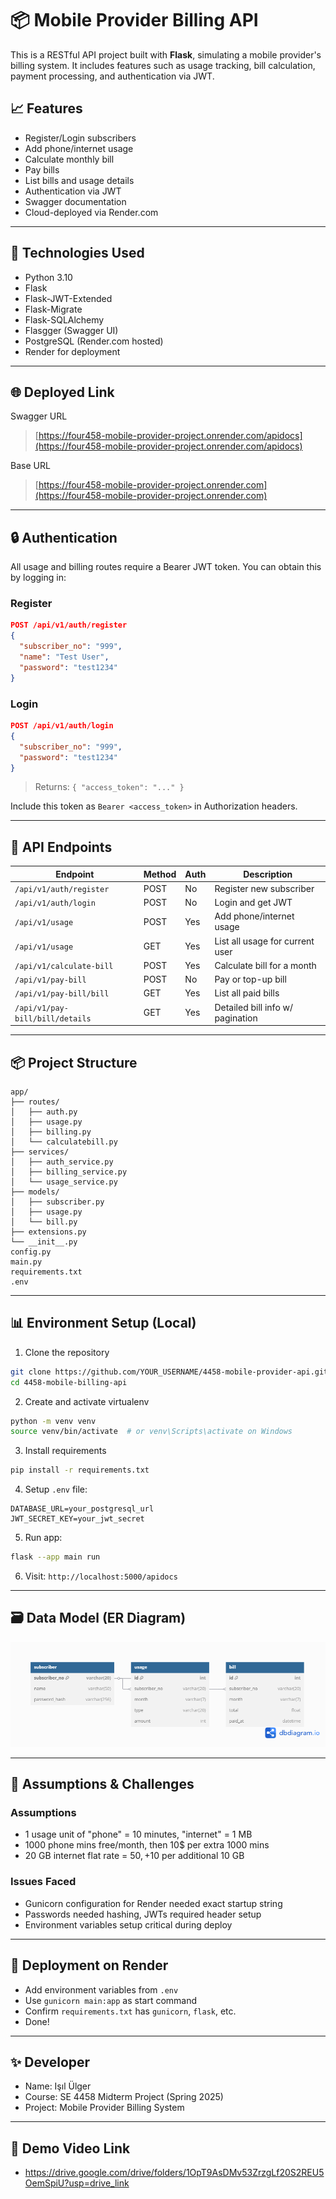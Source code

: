 # 📦 Mobile Provider Billing API

This is a RESTful API project built with **Flask**, simulating a mobile provider's billing system. It includes features such as usage tracking, bill calculation, payment processing, and authentication via JWT.

## 📈 Features
- Register/Login subscribers
- Add phone/internet usage
- Calculate monthly bill
- Pay bills 
- List bills and usage details
- Authentication via JWT
- Swagger documentation
- Cloud-deployed via Render.com

---

## 🔧 Technologies Used
- Python 3.10
- Flask
- Flask-JWT-Extended
- Flask-Migrate
- Flask-SQLAlchemy
- Flasgger (Swagger UI)
- PostgreSQL (Render.com hosted)
- Render for deployment

---

## 🌐 Deployed Link
Swagger URL
> [https://four458-mobile-provider-project.onrender.com/apidocs](https://four458-mobile-provider-project.onrender.com/apidocs)

Base URL
> [https://four458-mobile-provider-project.onrender.com](https://four458-mobile-provider-project.onrender.com)

---

## 🔒 Authentication
All usage and billing routes require a Bearer JWT token. You can obtain this by logging in:

### Register
```json
POST /api/v1/auth/register
{
  "subscriber_no": "999",
  "name": "Test User",
  "password": "test1234"
}
```

### Login
```json
POST /api/v1/auth/login
{
  "subscriber_no": "999",
  "password": "test1234"
}
```
> Returns: `{ "access_token": "..." }`

Include this token as `Bearer <access_token>` in Authorization headers.

---

## 📃 API Endpoints

| Endpoint | Method | Auth | Description |
|----------|--------|------|-------------|
| `/api/v1/auth/register` | POST | No | Register new subscriber |
| `/api/v1/auth/login` | POST | No | Login and get JWT |
| `/api/v1/usage` | POST | Yes | Add phone/internet usage |
| `/api/v1/usage` | GET | Yes | List all usage for current user |
| `/api/v1/calculate-bill` | POST | Yes | Calculate bill for a month |
| `/api/v1/pay-bill` | POST | No | Pay or top-up bill |
| `/api/v1/pay-bill/bill` | GET | Yes | List all paid bills |
| `/api/v1/pay-bill/bill/details` | GET | Yes | Detailed bill info w/ pagination |

---

## 📦 Project Structure
```
app/
├── routes/
│   ├── auth.py
│   ├── usage.py
│   ├── billing.py
│   └── calculatebill.py
├── services/
│   ├── auth_service.py
│   ├── billing_service.py
│   └── usage_service.py
├── models/
│   ├── subscriber.py
│   ├── usage.py
│   └── bill.py
├── extensions.py
└── __init__.py
config.py
main.py
requirements.txt
.env
```

---

## 📊 Environment Setup (Local)
1. Clone the repository
```bash
git clone https://github.com/YOUR_USERNAME/4458-mobile-provider-api.git
cd 4458-mobile-billing-api
```
2. Create and activate virtualenv
```bash
python -m venv venv
source venv/bin/activate  # or venv\Scripts\activate on Windows
```
3. Install requirements
```bash
pip install -r requirements.txt
```
4. Setup `.env` file:
```env
DATABASE_URL=your_postgresql_url
JWT_SECRET_KEY=your_jwt_secret
```
5. Run app:
```bash
flask --app main run
```
6. Visit: `http://localhost:5000/apidocs`

---

## 🗃️ Data Model (ER Diagram)

![alt text](Untitled.png)

---
## 🧠 Assumptions & Challenges

### Assumptions
- 1 usage unit of "phone" = 10 minutes, "internet" = 1 MB
- 1000 phone mins free/month, then 10$ per extra 1000 mins
- 20 GB internet flat rate = 50$, +10$ per additional 10 GB

### Issues Faced
- Gunicorn configuration for Render needed exact startup string
- Passwords needed hashing, JWTs required header setup
- Environment variables setup critical during deploy

---

## 🚀 Deployment on Render
- Add environment variables from `.env`
- Use `gunicorn main:app` as start command
- Confirm `requirements.txt` has `gunicorn`, `flask`, etc.
- Done!

---

## ✨ Developer
- Name: Işıl Ülger
- Course: SE 4458 Midterm Project (Spring 2025)
- Project: Mobile Provider Billing System

---

## 🎥 Demo Video Link
- https://drive.google.com/drive/folders/1OpT9AsDMv53ZrzgLf20S2REU5OemSpiU?usp=drive_link
